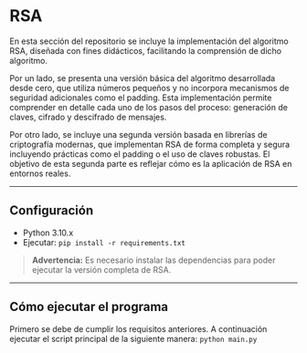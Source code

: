 # RSA

En esta sección del repositorio se incluye la implementación del algoritmo RSA, diseñada con fines didácticos, facilitando la comprensión de dicho algoritmo.

Por un lado, se presenta una versión básica del algoritmo desarrollada desde cero, que utiliza números pequeños y no incorpora mecanismos de seguridad adicionales como el padding. Esta implementación permite comprender en detalle cada uno de los pasos del proceso: generación de claves, cifrado y descifrado de mensajes.

Por otro lado, se incluye una segunda versión basada en librerías de criptografía modernas, que implementan RSA de forma completa y segura incluyendo prácticas como el padding o el uso de  claves robustas. El objetivo de esta segunda parte es reflejar cómo es la aplicación de RSA en entornos reales.

---

## Configuración<a name="1"></a>

 - Python 3.10.x
 - Ejecutar:
   ```pip install -r requirements.txt``` 
   
>  **Advertencia:** Es necesario instalar las dependencias para poder ejecutar la versión completa de RSA.

--- 

## Cómo ejecutar el programa<a name="2"></a>

Primero se debe de cumplir los requisitos anteriores. A continuación ejecutar el script principal de la siguiente manera: ```python main.py```
